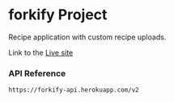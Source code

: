 # forkify Project

Recipe application with custom recipe uploads.

Link to the [Live site](https://forkify-nikhil.netlify.app/)

### API Reference

`https://forkify-api.herokuapp.com/v2`
